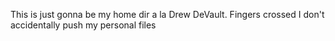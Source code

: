 This is just gonna be my home dir a la Drew DeVault. Fingers crossed I don't accidentally push my personal files
